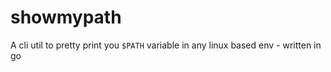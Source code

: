 # showmypath
A cli util to pretty print you `$PATH` variable in any linux based env - written in go
